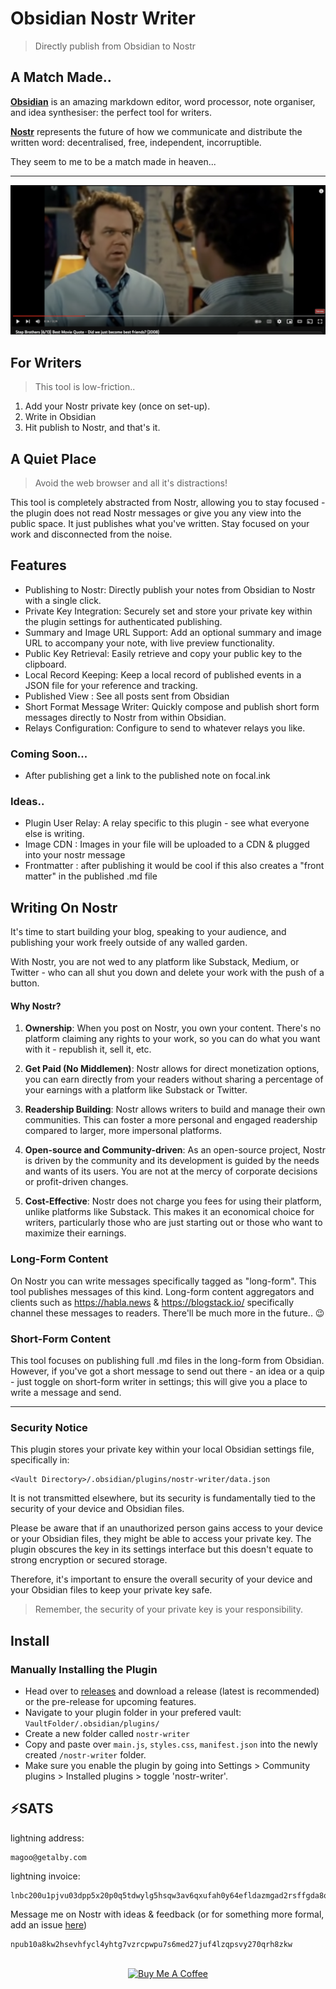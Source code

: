 # Obsidian Nostr Writer
> Directly publish from Obsidian to Nostr 

## A Match Made..
[**Obsidian**](https://obsidian.md/) is an amazing markdown editor, word processor, note organiser, and idea synthesiser: the perfect tool for writers. 

[**Nostr**](https://nostr.com/) represents the future of how we communicate and distribute the written word: decentralised, free, independent, incorruptible. 

They seem to me to be a match made in heaven...
***
[![Did We Just Become Best Friends?](./docs/stepbros.png)](https://www.youtube.com/watch?v=3-ZUDtaGf3I)


## For Writers
> This tool is low-friction..
1. Add your Nostr private key (once on set-up).
2. Write in Obsidian
3. Hit publish to Nostr, and that's it. 

## A Quiet Place
> Avoid the web browser and all it's distractions!

This tool is completely abstracted from Nostr, allowing you to stay focused - the plugin does not read Nostr messages or give you any view into the public space. It just publishes what you've written. Stay focused on your work and disconnected from the noise. 

## Features
- Publishing to Nostr: Directly publish your notes from Obsidian to Nostr with a single click.
- Private Key Integration: Securely set and store your private key within the plugin settings for authenticated publishing.
- Summary and Image URL Support: Add an optional summary and image URL to accompany your note, with live preview functionality.
- Public Key Retrieval: Easily retrieve and copy your public key to the clipboard.
- Local Record Keeping: Keep a local record of published events in a JSON file for your reference and tracking.
- Published View : See all posts sent from Obsidian
- Short Format Message Writer: Quickly compose and publish short form messages directly to Nostr from within Obsidian.
- Relays Configuration: Configure to send to whatever relays you like.

### Coming Soon...
- After publishing get a link to the published note on focal.ink

### Ideas..
- Plugin User Relay: A relay specific to this plugin - see what everyone else is writing.
- Image CDN : Images in your file will be uploaded to a CDN & plugged into your nostr message
- Frontmatter : after publishing it would be cool if this also creates a "front matter" in the published .md file

## Writing On Nostr
It's time to start building your blog, speaking to your audience, and publishing your work freely outside of any walled garden. 

With Nostr, you are not wed to any platform like Substack, Medium, or Twitter - who can all shut you down and delete your work with the push of a button.

#### Why Nostr?
1. **Ownership**: When you post on Nostr, you own your content. There's no platform claiming any rights to your work, so you can do what you want with it - republish it, sell it, etc.

2. **Get Paid (No Middlemen)**: Nostr allows for direct monetization options, you can earn directly from your readers without sharing a percentage of your earnings with a platform like Substack or Twitter.

3. **Readership Building**: Nostr allows writers to build and manage their own communities. This can foster a more personal and engaged readership compared to larger, more impersonal platforms.

4. **Open-source and Community-driven**: As an open-source project, Nostr is driven by the community and its development is guided by the needs and wants of its users. You are not at the mercy of corporate decisions or profit-driven changes.

5. **Cost-Effective**: Nostr does not charge you fees for using their platform, unlike platforms like Substack. This makes it an economical choice for writers, particularly those who are just starting out or those who want to maximize their earnings.

### Long-Form Content
On Nostr you can write messages specifically tagged as "long-form". This tool publishes messages of this kind. Long-form content aggregators and clients such as https://habla.news & https://blogstack.io/ specifically channel these messages to readers. There'll be much more in the future.. 😉
### Short-Form Content
This tool focuses on publishing full .md files in the long-form from Obsidian. However, if you've got a short message to send out there - an idea or a quip - just toggle on short-form writer in settings; this will give you a place to write a message and send.
***
### Security Notice
This plugin stores your private key within your local Obsidian settings file, specifically in:
```
<Vault Directory>/.obsidian/plugins/nostr-writer/data.json
```

It is not transmitted elsewhere, but its security is fundamentally tied to the security of your device and Obsidian files.

Please be aware that if an unauthorized person gains access to your device or your Obsidian files, they might be able to access your private key. The plugin obscures the key in its settings interface but this doesn't equate to strong encryption or secured storage.

Therefore, it's important to ensure the overall security of your device and your Obsidian files to keep your private key safe. 

> Remember, the security of your private key is your responsibility.

## Install
<!-- Install from the Community Plugin list by searching "Nostr Writer" -->

### Manually Installing the Plugin
-   Head over to [releases](https://github.com/jamesmagoo/nostr-writer/releases) and download a release (latest is recommended) or the pre-release for upcoming features.
-   Navigate to your plugin folder in your prefered vault: `VaultFolder/.obsidian/plugins/`
-   Create a new folder called `nostr-writer`
-   Copy and paste over `main.js`, `styles.css`, `manifest.json` into the newly created `/nostr-writer` folder.
-   Make sure you enable the plugin by going into Settings > Community plugins > Installed plugins > toggle 'nostr-writer'.

## ⚡️SATS
lightning address: 
```
magoo@getalby.com
```

lightning invoice: 
```
lnbc200u1pjvu03dpp5x20p0q5tdwylg5hsqw3av6qxufah0y64efldazmgad2rsffgda8qdpdfehhxarjypthy6t5v4ezqnmzwd5kg6tpdcs9qmr4va5kucqzzsxqyz5vqsp5w55p4tzawyfz5fasflmsvdfnnappd6hqnw9p7y2p0nl974f0mtkq9qyyssqq6gvpnvvuftqsdqyxzn9wrre3qfkpefzz6kqwssa3pz8l9mzczyq4u7qdc09jpatw9ekln9gh47vxrvx6zg6vlsqw7pq4a7kvj4ku4qpdrflwj
```
Message me on Nostr with ideas & feedback (or for something more formal, add an issue [here](https://github.com/jamesmagoo/nostr-writer/issues))
```
npub10a8kw2hsevhfycl4yhtg7vzrcpwpu7s6med27juf4lzqpsvy270qrh8zkw
```
</br>
<div align="center">
<a href="https://www.buymeacoffee.com/jamesmagoo" target="_blank"><img src="https://cdn.buymeacoffee.com/buttons/v2/default-yellow.png" alt="Buy Me A Coffee" style="height: 60px !important;width: 217px !important;" ></a>


<!-- <a id="usdButton" class="button suggested-action green" href="https://getalby.com/p/winterpaper90109" target="_blank"><i class="fas fa-dollar-sign" aria-hidden="true"></i>Buy Me a <span id="thing">Pizza</span></a> -->

</div>

